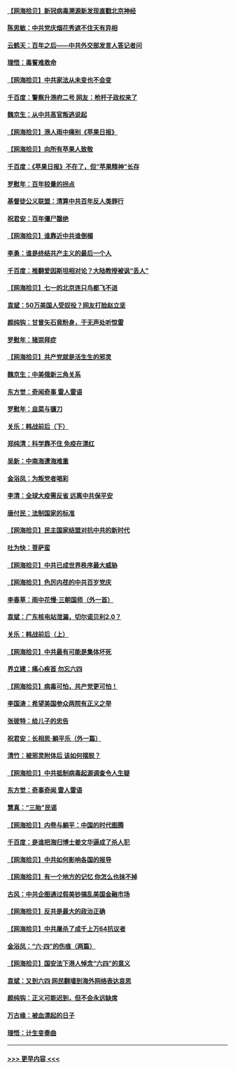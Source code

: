 #### [【网海拾贝】新冠病毒溯源新发现直戳北京神经](../pages/nsc993/n13052425.md?t=06290202) 
#### [陈思敏：中共党庆烟花秀遮不住天有异相](../pages/nsc993/n13052020.md?t=06290202) 
#### [云鹤天：百年之后——中共外交部发言人答记者问](../pages/nsc993/n13051604.md?t=06290202) 
#### [理悟：毒誓难救命](../pages/nsc993/n13051601.md?t=06290202) 
#### [【网海拾贝】中共家法从未变也不会变](../pages/nsc993/n13050366.md?t=06290202) 
#### [千百度：警察升港府二号 网友：枪杆子政权来了](../pages/nsc993/n13050261.md?t=06290202) 
#### [魏京生：从中共高官叛逃说起](../pages/nsc993/n13048997.md?t=06290202) 
#### [【网海拾贝】港人雨中痛别《苹果日报》](../pages/nsc993/n13048941.md?t=06290202) 
#### [【网海拾贝】向所有苹果人致敬](../pages/nsc993/n13046795.md?t=06290202) 
#### [千百度：《苹果日报》不在了，但“苹果精神”长存](../pages/nsc993/n13046703.md?t=06290202) 
#### [罗慰年：百年较量的拐点](../pages/nsc993/n13046542.md?t=06290202) 
#### [基督徒公义联盟：清算中共百年反人类罪行](../pages/nsc993/n13046499.md?t=06290202) 
#### [祝君安：百年僵尸罄绝](../pages/nsc993/n13045595.md?t=06290202) 
#### [【网海拾贝】谁靠近中共谁倒楣](../pages/nsc993/n13044667.md?t=06290202) 
#### [李勇：谁是终结共产主义的最后一个人](../pages/nsc993/n13044397.md?t=06290202) 
#### [千百度：推翻爱因斯坦相对论？大陆教授被讽“丢人”](../pages/nsc993/n13043908.md?t=06290202) 
#### [【网海拾贝】七一的北京连只鸟都飞不进](../pages/nsc993/n13041377.md?t=06290202) 
#### [袁斌：50万美国人受奴役？网友打脸赵立坚](../pages/nsc993/n13041330.md?t=06290202) 
#### [颜纯钩：甘冒矢石竟粉身，于无声处听惊雷](../pages/nsc993/n13041140.md?t=06290202) 
#### [罗慰年：猪崇拜症](../pages/nsc993/n13041071.md?t=06290202) 
#### [【网海拾贝】共产党就是活生生的邪灵](../pages/nsc993/n13036627.md?t=06290202) 
#### [魏京生：中美俄新三角关系](../pages/nsc993/n13035986.md?t=06290202) 
#### [东方觉：奇闻奇事 雷人雷语](../pages/nsc993/n13035878.md?t=06290202) 
#### [罗慰年：韭菜与镰刀](../pages/nsc993/n13034374.md?t=06290202) 
#### [关乐：韩战前后（下）](../pages/nsc993/n13034113.md?t=06290202) 
#### [郑纯清：科学靠不住 免疫在漂红](../pages/nsc993/n13034093.md?t=06290202) 
#### [吴新：中南海遭海难重](../pages/nsc993/n13034084.md?t=06290202) 
#### [金浴凤：为叛党者喝彩](../pages/nsc993/n13034058.md?t=06290202) 
#### [李清：全球大疫需反省 远离中共保平安](../pages/nsc993/n13033784.md?t=06290202) 
#### [唐付民：法制国家的标准](../pages/nsc993/n13032944.md?t=06290202) 
#### [【网海拾贝】民主国家结盟对抗中共的新时代](../pages/nsc993/n13031717.md?t=06290202) 
#### [吐为快：菩萨蛮](../pages/nsc993/n13030033.md?t=06290202) 
#### [【网海拾贝】中共已成世界秩序最大威胁](../pages/nsc993/n13028138.md?t=06290202) 
#### [【网海拾贝】色厉内荏的中共百岁党庆](../pages/nsc993/n13025582.md?t=06290202) 
#### [李春草：雨中花慢‧三朝国师（外一首）](../pages/nsc993/n13025567.md?t=06290202) 
#### [袁斌：广东核电站泄漏，切尔诺贝利2.0？](../pages/nsc993/n13025475.md?t=06290202) 
#### [关乐：韩战前后（上）](../pages/nsc993/n13025387.md?t=06290202) 
#### [【网海拾贝】中共最有可能是集体坏死](../pages/nsc993/n13023101.md?t=06290202) 
#### [界立建：痛心疾首 勿忘六四](../pages/nsc993/n13022339.md?t=06290202) 
#### [【网海拾贝】病毒可怕，共产党更可怕！](../pages/nsc993/n13020728.md?t=06290202) 
#### [李国涛：希望美国参众两院有正义之举](../pages/nsc993/n13020674.md?t=06290202) 
#### [张彼特：给儿子的忠告](../pages/nsc993/n13018934.md?t=06290202) 
#### [祝君安：长相思‧躺平乐（外一篇）](../pages/nsc993/n13018923.md?t=06290202) 
#### [清竹：被邪灵附体后 该如何摆脱？](../pages/nsc993/n13018877.md?t=06290202) 
#### [【网海拾贝】中共抵制病毒起源调查令人生疑](../pages/nsc993/n13017785.md?t=06290202) 
#### [东方觉：奇事奇闻 雷人雷语](../pages/nsc993/n13017577.md?t=06290202) 
#### [慧真：“三胎”民谣](../pages/nsc993/n13017394.md?t=06290202) 
#### [【网海拾贝】内卷与躺平：中国的时代图腾](../pages/nsc993/n13016128.md?t=06290202) 
#### [千百度：是谁把海归博士姜文华逼成了杀人犯](../pages/nsc993/n13015218.md?t=06290202) 
#### [【网海拾贝】中共如何影响各国的报导](../pages/nsc993/n13012599.md?t=06290202) 
#### [【网海拾贝】有一个地方的记忆 你怎么也抹不掉](../pages/nsc993/n13009802.md?t=06290202) 
#### [古风：中共企图通过假美钞搞乱美国金融市场](../pages/nsc993/n13009626.md?t=06290202) 
#### [【网海拾贝】反共是最大的政治正确](../pages/nsc993/n13007051.md?t=06290202) 
#### [【网海拾贝】中共屠杀了成千上万64抗议者](../pages/nsc993/n13002713.md?t=06290202) 
#### [金浴凤：“六·四”的伤痕（两篇）](../pages/nsc993/n13001719.md?t=06290202) 
#### [【网海拾贝】国安法下港人悼念“六四”的意义](../pages/nsc993/n13001039.md?t=06290202) 
#### [袁斌：又到六四 网民翻墙到海外网络表达哀思](../pages/nsc993/n13000995.md?t=06290202) 
#### [颜纯钩：正义可能迟到，但不会永远缺席](../pages/nsc993/n13000920.md?t=06290202) 
#### [万古缘：被血漂起的日子](../pages/nsc993/n13000914.md?t=06290202) 
#### [理悟：计生变奏曲](../pages/nsc993/n13000414.md?t=06290202) 

----
#### [ >>> 更早内容 <<< ](../indexes/nsc993-earlier.md)
